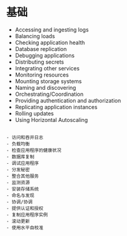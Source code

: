 
# 基础

- Accessing and ingesting logs
- Balancing loads
- Checking application health
- Database replication
- Debugging applications
- Distributing secrets
- Integrating other services
- Monitoring resources
- Mounting storage systems
- Naming and discovering
- Orchestrating/Coordination
- Providing authentication and authorization
- Replicating application instances
- Rolling updates
- Using Horizontal Autoscaling


```

- 访问和吞并日志
- 负载均衡
- 检查应用程序的健康状况
- 数据库复制
- 调试应用程序
- 分发秘密
- 整合其他服务
- 监测资源
- 安装存储系统
- 命名与发现
- 协调/协调
- 提供认证和授权
- 复制应用程序实例
- 滚动更新
- 使用水平自校准
```